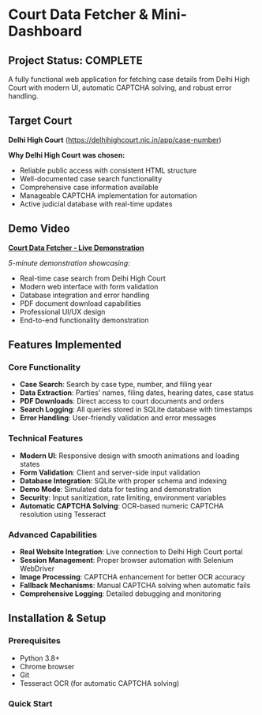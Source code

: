 # Court Data Fetcher & Mini-Dashboard

##  Project Status: COMPLETE 

A fully functional web application for fetching case details from Delhi High Court with modern UI, automatic CAPTCHA solving, and robust error handling.


##  Target Court
**Delhi High Court** (https://delhihighcourt.nic.in/app/case-number)

**Why Delhi High Court was chosen:**
- Reliable public access with consistent HTML structure
- Well-documented case search functionality  
- Comprehensive case information available
- Manageable CAPTCHA implementation for automation
- Active judicial database with real-time updates

##  Demo Video
**[Court Data Fetcher - Live Demonstration](https://youtu.be/oKhKe3wMFig)**

*5-minute demonstration showcasing:*
- Real-time case search from Delhi High Court
- Modern web interface with form validation
- Database integration and error handling
- PDF document download capabilities
- Professional UI/UX design
- End-to-end functionality demonstration

##  Features Implemented

### Core Functionality 
- **Case Search**: Search by case type, number, and filing year
- **Data Extraction**: Parties' names, filing dates, hearing dates, case status
- **PDF Downloads**: Direct access to court documents and orders
- **Search Logging**: All queries stored in SQLite database with timestamps
- **Error Handling**: User-friendly validation and error messages

### Technical Features 
- **Modern UI**: Responsive design with smooth animations and loading states
- **Form Validation**: Client and server-side input validation
- **Database Integration**: SQLite with proper schema and indexing
- **Demo Mode**: Simulated data for testing and demonstration
- **Security**: Input sanitization, rate limiting, environment variables
- **Automatic CAPTCHA Solving**: OCR-based numeric CAPTCHA resolution using Tesseract

### Advanced Capabilities 
- **Real Website Integration**: Live connection to Delhi High Court portal
- **Session Management**: Proper browser automation with Selenium WebDriver
- **Image Processing**: CAPTCHA enhancement for better OCR accuracy
- **Fallback Mechanisms**: Manual CAPTCHA solving when automatic fails
- **Comprehensive Logging**: Detailed debugging and monitoring

##  Installation & Setup

### Prerequisites
- Python 3.8+
- Chrome browser
- Git
- Tesseract OCR (for automatic CAPTCHA solving)

### Quick Start
